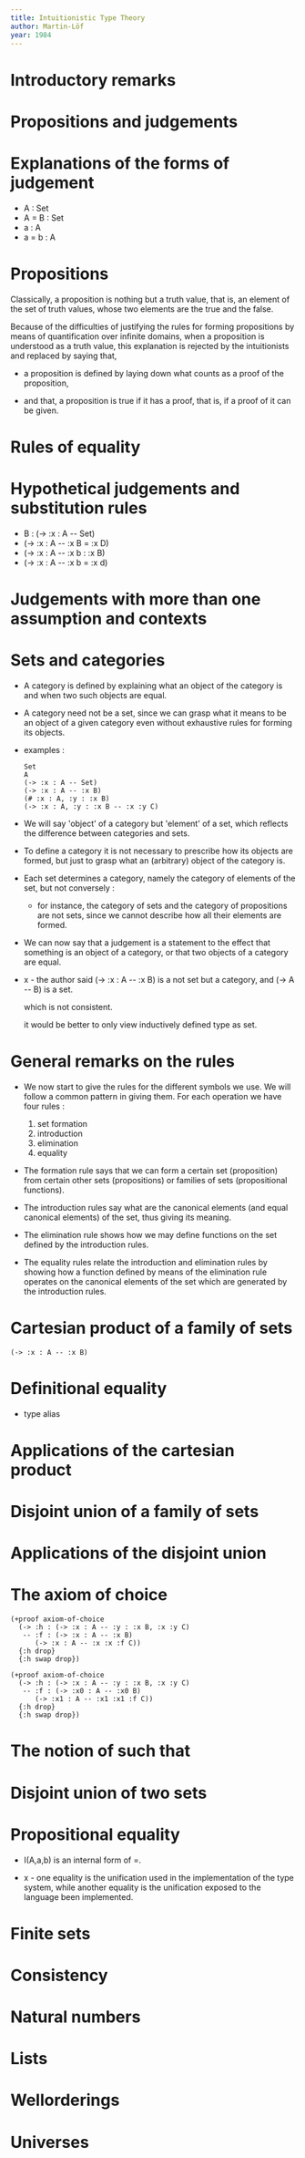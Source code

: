 ```yaml
---
title: Intuitionistic Type Theory
author: Martin-Löf
year: 1984
---
```


# Introductory remarks
# Propositions and judgements
# Explanations of the forms of judgement

- A : Set
- A = B : Set
- a : A
- a = b : A

# Propositions

Classically, a proposition is nothing but a truth value,
that is, an element of the set of truth values,
whose two elements are the true and the false.

Because of the difficulties of justifying the rules
for forming propositions
by means of quantification over infinite domains,
when a proposition is understood as a truth value,
this explanation is rejected by the intuitionists
and replaced by saying that,

- a proposition is defined
  by laying down what counts as a proof of the proposition,

- and that, a proposition is true if it has a proof,
  that is, if a proof of it can be given.

# Rules of equality
# Hypothetical judgements and substitution rules

- B : (-> :x : A -- Set)
- (-> :x : A -- :x B = :x D)
- (-> :x : A -- :x b : :x B)
- (-> :x : A -- :x b = :x d)

# Judgements with more than one assumption and contexts
# Sets and categories

- A category is defined by explaining
  what an object of the category is
  and when two such objects are equal.

- A category need not be a set,
  since we can grasp what it means
  to be an object of a given category
  even without exhaustive rules for forming its objects.

- examples :
  ``` jojo
  Set
  A
  (-> :x : A -- Set)
  (-> :x : A -- :x B)
  (# :x : A, :y : :x B)
  (-> :x : A, :y : :x B -- :x :y C)
  ```

- We will say 'object' of a category
  but 'element' of a set,
  which reflects the difference between categories and sets.

- To define a category
  it is not necessary to prescribe
  how its objects are formed,
  but just to grasp what an (arbitrary) object
  of the category is.

- Each set determines a category,
  namely the category of elements of the set,
  but not conversely :

  - for instance,
    the category of sets
    and the category of propositions are not sets,
    since we cannot describe
    how all their elements are formed.

- We can now say that
  a judgement is a statement to the effect that
  something is an object of a category,
  or that two objects of a category are equal.

- x -
  the author said (-> :x : A -- :x B)
  is a not set but a category,
  and (-> A -- B) is a set.

  which is not consistent.

  it would be better to only view
  inductively defined type as set.

# General remarks on the rules

- We now start to give the rules
  for the different symbols we use.
  We will follow a common pattern in giving them.
  For each operation we have four rules :
  1. set formation
  2. introduction
  3. elimination
  4. equality

- The formation rule says that
  we can form a certain set (proposition)
  from certain other sets (propositions)
  or families of sets (propositional functions).

- The introduction rules say
  what are the canonical elements
  (and equal canonical elements) of the set,
  thus giving its meaning.

- The elimination rule shows
  how we may define functions
  on the set defined by the introduction rules.

- The equality rules
  relate the introduction and elimination rules
  by showing how a function defined
  by means of the elimination rule
  operates on the canonical elements of the set
  which are generated by the introduction rules.

# Cartesian product of a family of sets

``` jojo
(-> :x : A -- :x B)
```

# Definitional equality

- type alias

# Applications of the cartesian product
# Disjoint union of a family of sets
# Applications of the disjoint union
# The axiom of choice

``` jojo
(+proof axiom-of-choice
  (-> :h : (-> :x : A -- :y : :x B, :x :y C)
   -- :f : (-> :x : A -- :x B)
      (-> :x : A -- :x :x :f C))
  {:h drop}
  {:h swap drop})

(+proof axiom-of-choice
  (-> :h : (-> :x : A -- :y : :x B, :x :y C)
   -- :f : (-> :x0 : A -- :x0 B)
      (-> :x1 : A -- :x1 :x1 :f C))
  {:h drop}
  {:h swap drop})
```

# The notion of such that
# Disjoint union of two sets
# Propositional equality

- I(A,a,b) is an internal form of =.

- x -
  one equality is the unification
  used in the implementation of the type system,
  while another equality is the unification
  exposed to the language been implemented.

# Finite sets
# Consistency
# Natural numbers
# Lists
# Wellorderings
# Universes

